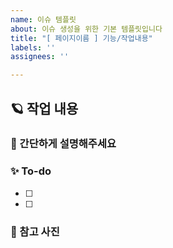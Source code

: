```yaml
---
name: 이슈 템플릿
about: 이슈 생성을 위한 기본 템플릿입니다
title: "[ 페이지이름 ] 기능/작업내용"
labels: ''
assignees: ''

---
```


## 🪐 작업 내용

### 📝 간단하게 설명해주세요
>




### ✨ To-do
- [ ] 
- [ ]

### 📸 참고 사진
